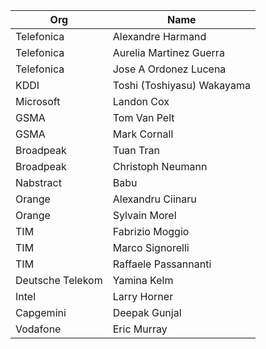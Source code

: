 | Org                    | Name                                                |
| -----------------------| ----------------------------------------------------|
| Telefonica | Alexandre Harmand |
| Telefonica | Aurelia Martinez Guerra |
| Telefonica | Jose A Ordonez Lucena |
| KDDI | Toshi (Toshiyasu) Wakayama |
| Microsoft | Landon Cox |
| GSMA | Tom Van Pelt |
| GSMA | Mark Cornall |
| Broadpeak  | Tuan Tran |
| Broadpeak | Christoph Neumann |
| Nabstract | Babu |
| Orange | Alexandru Ciinaru |
| Orange | Sylvain Morel |
| TIM | Fabrizio Moggio |
| TIM | Marco Signorelli |
| TIM | Raffaele Passannanti | 
| Deutsche Telekom | Yamina Kelm |
| Intel | Larry Horner | 
| Capgemini | Deepak Gunjal |
| Vodafone | Eric Murray |
